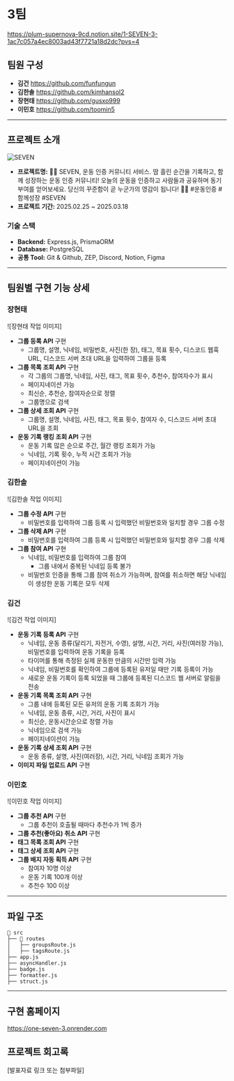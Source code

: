 # 3팀

https://plum-supernova-9cd.notion.site/1-SEVEN-3-1ac7c057a4ec8003ad43f7721a18d2dc?pvs=4

## 팀원 구성

- **김건** https://github.com/funfungun
- **김한솔** https://github.com/kimhansol2
- **장현태** https://github.com/gusxo999
- **이민호** https://github.com/toomin5

---

## 프로젝트 소개

![SEVEN](https://github.com/user-attachments/assets/0c9404ce-d7c5-4948-9ed2-303165dfcffe)

- **프로젝트명:** 🏋️‍♀️ SEVEN, 운동 인증 커뮤니티 서비스. 땀 흘린 순간을 기록하고, 함께 성장하는 운동 인증 커뮤니티! 오늘의 운동을 인증하고 사람들과 공유하며 동기부여를 얻어보세요. 당신의 꾸준함이 곧 누군가의 영감이 됩니다! 💪🔥 #운동인증 #함께성장 #SEVEN
- **프로젝트 기간:** 2025.02.25 ~ 2025.03.18

### 기술 스택

- **Backend:** Express.js, PrismaORM
- **Database:** PostgreSQL
- **공통 Tool:** Git & Github, ZEP, Discord, Notion, Figma

---

## 팀원별 구현 기능 상세

### 장현태

![장현태 작업 이미지]

- **그룹 등록 API** 구현
  - 그룹명, 설명, 닉네임, 비밀번호, 사진(한 장), 태그, 목표 횟수, 디스코드 웹훅 URL, 디스코드 서버 초대 URL을 입력하여 그룹을 등록
- **그룹 목록 조회 API** 구현
  - 각 그룹의 그룹명, 닉네임, 사진, 태그, 목표 횟수, 추천수, 참여자수가 표시
  - 페이지네이션 가능
  - 최신순, 추천순, 참여자순으로 정렬
  - 그룹명으로 검색
- **그룹 상세 조회 API** 구현
  - 그룹명, 설명, 닉네임, 사진, 태그, 목표 횟수, 참여자 수, 디스코드 서버 초대 URL을 조회
- **운동 기록 랭킹 조회 API** 구현
  - 운동 기록 많은 순으로 주간, 월간 랭킹 조회가 가능
  - 닉네임, 기록 횟수, 누적 시간 조회가 가능
  - 페이지네이션이 가능

### 김한솔

![김한솔 작업 이미지]

- **그룹 수정 API** 구현
  - 비밀번호를 입력하여 그룹 등록 시 입력했던 비밀번호와 일치할 경우 그룹 수정
- **그룹 삭제 API** 구현
  - 비밀번호를 입력하여 그룹 등록 시 입력했던 비밀번호와 일치할 경우 그룹 삭제
- **그룹 참여 API** 구현
  - 닉네임, 비밀번호를 입력하여 그룹 참여
    - 그룹 내에서 중복된 닉네임 등록 불가
  - 비밀번호 인증을 통해 그룹 참여 취소가 가능하며, 참여를 취소하면 해당 닉네임이 생성한 운동 기록은 모두 삭제

### 김건

![김건 작업 이미지]

- **운동 기록 등록 API** 구현
  - 닉네임, 운동 종류(달리기, 자전거, 수영), 설명, 시간, 거리, 사진(여러장 가능), 비밀번호를 입력하여 운동 기록을 등록
  - 타이머를 통해 측정된 실제 운동한 만큼의 시간만 입력 가능
  - 닉네임, 비밀번호를 확인하여 그룹에 등록된 유저일 때만 기록 등록이 가능
  - 새로운 운동 기록이 등록 되었을 때 그룹에 등록된 디스코드 웹 서버로 알림을 전송
- **운동 기록 목록 조회 API** 구현
  - 그룹 내에 등록된 모든 유저의 운동 기록 조회가 가능
  - 닉네임, 운동 종류, 시간, 거리, 사진이 표시
  - 최신순, 운동시간순으로 정렬 가능
  - 닉네임으로 검색 가능
  - 페이지네이션이 가능
- **운동 기록 상세 조회 API** 구현
  - 운동 종류, 설명, 사진(여러장), 시간, 거리, 닉네임 조회가 가능
- **이미지 파일 업로드 API** 구현

### 이민호

![이민호 작업 이미지]

- **그룹 추천 API** 구현
  - 그룹 추천이 호출될 때마다 추천수가 1씩 증가
- **그룹 추천(좋아요) 취소 API** 구현
- **태그 목록 조회 API** 구현
- **태그 상세 조회 API** 구현
- **그룹 배지 자동 획득 API** 구현
  - 참여자 10명 이상
  - 운동 기록 100개 이상
  - 추천수 100 이상

---

## 파일 구조

```
📂 src
├── 📂 routes
│   ├── groupsRoute.js
│   ├── tagsRoute.js
├── app.js
├── asyncHandler.js
├── badge.js
├── formatter.js
├── struct.js
```

---

## 구현 홈페이지

https://one-seven-3.onrender.com

## 프로젝트 회고록

[발표자료 링크 또는 첨부파일]
